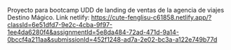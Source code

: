 Proyecto para bootcamp UDD de landing de ventas de la agencia de viajes Destino Mágico.
Link netlify: https://cute-fenglisu-c61858.netlify.app/?classId=6e51dfd7-9e2c-4cba-9f97-1ee4da6280f4&assignmentId=5e8da484-72ad-471d-9a14-0bccf4a211aa&submissionId=452f1248-ad7a-2e02-bc3a-a122e749b77d
